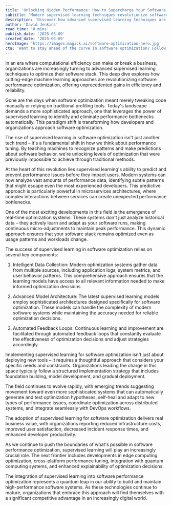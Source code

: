 ```yaml
---
title: 'Unlocking Hidden Performance: How to Supercharge Your Software Stack with Advanced Supervised Learning'
subtitle: 'Modern supervised learning techniques revolutionize software optimization'
description: 'Discover how advanced supervised learning techniques are revolutionizing software stack optimization, offering unprecedented gains in efficiency and reliability. Learn about real-time adaptation, intelligent data collection, and practical implementation strategies for supercharging your software performance.'
author: 'David Jenkins'
read_time: '8 mins'
publish_date: '2025-03-09'
created_date: '2025-03-09'
heroImage: 'https://images.magick.ai/software-optimization-hero.jpg'
cta: 'Want to stay ahead of the curve in software optimization? Follow us on LinkedIn for regular updates on cutting-edge machine learning applications in tech performance enhancement.'
---
```


In an era where computational efficiency can make or break a business, organizations are increasingly turning to advanced supervised learning techniques to optimize their software stack. This deep dive explores how cutting-edge machine learning approaches are revolutionizing software performance optimization, offering unprecedented gains in efficiency and reliability.

Gone are the days when software optimization meant merely tweaking code manually or relying on traditional profiling tools. Today's landscape demands a more sophisticated approach, one that leverages the power of supervised learning to identify and eliminate performance bottlenecks automatically. This paradigm shift is transforming how developers and organizations approach software optimization.

The rise of supervised learning in software optimization isn't just another tech trend – it's a fundamental shift in how we think about performance tuning. By teaching machines to recognize patterns and make predictions about software behavior, we're unlocking levels of optimization that were previously impossible to achieve through traditional methods.

At the heart of this revolution lies supervised learning's ability to predict and prevent performance issues before they impact users. Modern systems can now analyze vast amounts of performance data, identifying subtle patterns that might escape even the most experienced developers. This predictive approach is particularly powerful in microservices architectures, where complex interactions between services can create unexpected performance bottlenecks.

One of the most exciting developments in this field is the emergence of real-time optimization systems. These systems don't just analyze historical data – they actively learn and adapt as your software runs, making continuous micro-adjustments to maintain peak performance. This dynamic approach ensures that your software stack remains optimized even as usage patterns and workloads change.

The success of supervised learning in software optimization relies on several key components:

1. Intelligent Data Collection: Modern optimization systems gather data from multiple sources, including application logs, system metrics, and user behavior patterns. This comprehensive approach ensures that the learning models have access to all relevant information needed to make informed optimization decisions.

2. Advanced Model Architecture: The latest supervised learning models employ sophisticated architectures designed specifically for software optimization. These models can handle the complexity of modern software systems while maintaining the accuracy needed for reliable optimization decisions.

3. Automated Feedback Loops: Continuous learning and improvement are facilitated through automated feedback loops that constantly evaluate the effectiveness of optimization decisions and adjust strategies accordingly.

Implementing supervised learning for software optimization isn't just about deploying new tools – it requires a thoughtful approach that considers your specific needs and constraints. Organizations leading the charge in this space typically follow a structured implementation strategy that includes foundation building, model development, and gradual deployment.

The field continues to evolve rapidly, with emerging trends suggesting movement toward even more sophisticated systems that can automatically generate and test optimization hypotheses, self-heal and adapt to new types of performance issues, coordinate optimization across distributed systems, and integrate seamlessly with DevOps workflows.

The adoption of supervised learning for software optimization delivers real business value, with organizations reporting reduced infrastructure costs, improved user satisfaction, decreased incident response times, and enhanced developer productivity.

As we continue to push the boundaries of what's possible in software performance optimization, supervised learning will play an increasingly crucial role. The next frontier includes developments in edge computing optimization, cross-platform performance tuning, integration with quantum computing systems, and enhanced explainability of optimization decisions.

The integration of supervised learning into software performance optimization represents a quantum leap in our ability to build and maintain high-performance software systems. As these technologies continue to mature, organizations that embrace this approach will find themselves with a significant competitive advantage in an increasingly digital world.
